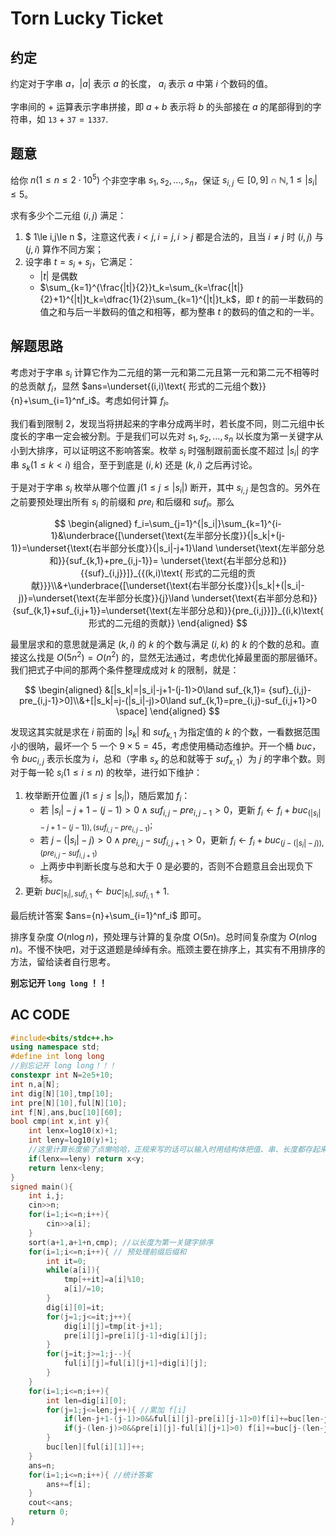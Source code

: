 # Torn Lucky Ticket

## 约定

约定对于字串 $a$，$|a|$ 表示 $a$ 的长度， $a_i$ 表示 $a$ 中第 $i$ 个数码的值。

字串间的 $+$ 运算表示字串拼接，即 $a+b$ 表示将 $b$ 的头部接在 $a$ 的尾部得到的字符串，如 $\texttt{13}+\texttt{37}=\texttt{1337}.$

## 题意

给你 $n (1\le n\le 2\cdot10^5)$ 个非空字串 $s_1,s_2,\dots,s_n$，保证 $s_{i,j}\in[0,9]\cap \mathbb{N},1\le |s_i|\le 5$。

求有多少个二元组 $(i,j)$ 满足：

1. $ 1\le i,j\le n $，注意这代表 $i<j,i=j,i>j$ 都是合法的，且当 $i\neq j$ 时 $(i,j)$ 与 $(j,i)$ 算作不同方案；
2. 设字串 $t=s_i+s_j$，它满足：
   - ${|t|}$ 是偶数
   - $\sum_{k=1}^{\frac{|t|}{2}}t_k=\sum_{k=\frac{|t|}{2}+1}^{|t|}t_k=\dfrac{1}{2}\sum_{k=1}^{|t|}t_k$，即 $t$ 的前一半数码的值之和与后一半数码的值之和相等，都为整串 $t$ 的数码的值之和的一半。

## 解题思路

考虑对于字串 $s_i$ 计算它作为二元组的第一元和第二元且第一元和第二元不相等时的总贡献 $f_i$，显然 $ans=\underset{(i,i)\text{ 形式的二元组个数}}{n}+\sum_{i=1}^nf_i$。考虑如何计算 $f_i$。

我们看到限制 2，发现当将拼起来的字串分成两半时，若长度不同，则二元组中长度长的字串一定会被分割。于是我们可以先对 $s_1,s_2,\dots,s_n$ 以长度为第一关键字从小到大排序，可以证明这不影响答案。枚举 $s_i$ 时强制跟前面长度不超过 $|s_i|$ 的字串 $s_k(1\le k<i)$ 组合，至于到底是 $(i,k)$ 还是 $(k,i)$ 之后再讨论。

于是对于字串 $s_i$ 枚举从哪个位置 $j(1\le j\le |s_i|)$ 断开，其中 $s_{i,j}$ 是包含的。另外在之前要预处理出所有 $s_i$ 的前缀和 $pre_i$ 和后缀和 $suf_i$。那么

$$
\begin{aligned}
f_i=\sum_{j=1}^{|s_i|}\sum_{k=1}^{i-1}&\underbrace{[\underset{\text{左半部分长度}}{|s_k|+(j-1)}=\underset{\text{右半部分长度}}{|s_i|-j+1}\land \underset{\text{左半部分总和}}{suf_{k,1}+pre_{i,j-1}}= \underset{\text{右半部分总和}}{{suf}_{i,j}}]}_{{(k,i)\text{ 形式的二元组的贡献}}}\\&+\underbrace{[\underset{\text{右半部分长度}}{|s_k|+(|s_i|-j)}=\underset{\text{左半部分长度}}{j}\land \underset{\text{右半部分总和}}{suf_{k,1}+suf_{i,j+1}}=\underset{\text{左半部分总和}}{pre_{i,j}}]}_{(i,k)\text{ 形式的二元组的贡献}}
\end{aligned}
$$

最里层求和的意思就是满足 $(k,i)$ 的 $k$ 的个数与满足 $(i,k)$ 的 $k$ 的个数的总和。直接这么找是 $O(5n^2)=O(n^2)$ 的，显然无法通过，考虑优化掉最里面的那层循环。我们把式子中间的那两个条件整理成成对 $k$ 的限制，就是：

$$
\begin{aligned}
&[|s_k|=|s_i|-j+1-(j-1)>0\land suf_{k,1}= {suf}_{i,j}-pre_{i,j-1}>0]\\&+[|s_k|=j-(|s_i|-j)>0\land suf_{k,1}=pre_{i,j}-suf_{i,j+1}>0 \space]
\end{aligned}
$$

发现这其实就是求在 $i$ 前面的 $|s_k|$ 和 $suf_{k,1}$  为指定值的 $k$ 的个数，一看数据范围小的很呐，最坏一个 $5$ 一个 $9\times5=45$，考虑使用桶动态维护。开一个桶 $buc$，令 $buc_{i,j}$ 表示长度为 $i$，总和（字串 $s_x$ 的总和就等于 $suf_{x,1}$）为 $j$ 的字串个数。则对于每一轮 $s_i (1\le i\le n)$ 的枚举，进行如下维护：

1. 枚举断开位置 $j(1\le j\le |s_i|)$，随后累加 $f_i$：
   - 若 $|s_i|-j+1-(j-1)>0\land {suf}_{i,j}-pre_{i,j-1}>0$，更新 $f_i\leftarrow f_i+buc_{(|s_i|-j+1-(j-1)),({suf}_{i,j}-pre_{i,j-1})}$;
   - 若 $j-(|s_i|-j)>0 \land pre_{i,j}-suf_{i,j+1}>0$，更新 $f_i\leftarrow f_i+buc_{(j-(|s_i|-j)),(pre_{i,j}-suf_{i,j+1})}$
   - 上两步中判断长度与总和大于 $0$ 是必要的，否则不合题意且会出现负下标。
2. 更新 $buc_{|s_i|,suf_{i,1}}\leftarrow buc_{|s_i|,suf_{i,1}}+1$.

最后统计答案 $ans={n}+\sum_{i=1}^nf_i$ 即可。

排序复杂度 $O(n\log n)$，预处理与计算的复杂度 $O(5n)$。总时间复杂度为 $O(n\log n)$。不慢不快吧，对于这道题是绰绰有余。瓶颈主要在排序上，其实有不用排序的方法，留给读者自行思考。

**别忘记开 `long long` ！！**

## AC CODE

```cpp
#include<bits/stdc++.h>
using namespace std;
#define int long long
//别忘记开 long long！！！
constexpr int N=2e5+10;
int n,a[N];
int dig[N][10],tmp[10];
int pre[N][10],ful[N][10];
int f[N],ans,buc[10][60];
bool cmp(int x,int y){
    int lenx=log10(x)+1;
    int leny=log10(y)+1;
    //这里计算长度偷了点懒哈哈，正规来写的话可以输入时用结构体把值、串、长度都存起来，而不是每次计算log10。
    if(lenx==leny) return x<y;
    return lenx<leny;
}
signed main(){
    int i,j;
    cin>>n;
    for(i=1;i<=n;i++){
        cin>>a[i];
    }
    sort(a+1,a+1+n,cmp); //以长度为第一关键字排序
    for(i=1;i<=n;i++){ // 预处理前缀后缀和
        int it=0;
        while(a[i]){
            tmp[++it]=a[i]%10;
            a[i]/=10;
        }
        dig[i][0]=it;
        for(j=1;j<=it;j++){
            dig[i][j]=tmp[it-j+1];
            pre[i][j]=pre[i][j-1]+dig[i][j];
        }
        for(j=it;j>=1;j--){
            ful[i][j]=ful[i][j+1]+dig[i][j];
        }
    }
    for(i=1;i<=n;i++){
        int len=dig[i][0];
        for(j=1;j<=len;j++){ //累加 f[i]
            if(len-j+1-(j-1)>0&&ful[i][j]-pre[i][j-1]>0)f[i]+=buc[len-j+1-(j-1)][ful[i][j]-pre[i][j-1]];
            if(j-(len-j)>0&&pre[i][j]-ful[i][j+1]>0) f[i]+=buc[j-(len-j)][pre[i][j]-ful[i][j+1]];
        }
        buc[len][ful[i][1]]++;
    }
    ans=n;
    for(i=1;i<=n;i++){ //统计答案
        ans+=f[i];
    }
    cout<<ans;
    return 0;
}